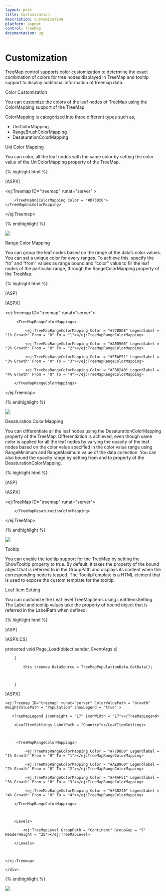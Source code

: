 ```yaml
---
layout: post
title: Customization
description: customization
platform: aspnet
control: TreeMap
documentation: ug
---
```


# Customization

TreeMap control supports color customization to determine the exact combination of colors for tree nodes displayed in TreeMap and tooltip support to display additional information of treemap data.

Color Customization

You can customize the colors of the leaf nodes of TreeMap using the ColorMapping support of the TreeMap. 

ColorMapping is categorized into three different types such as,

* UniColorMapping
* RangeBrushColorMapping
* DesaturationColorMapping

Uni Color Mapping

You can color, all the leaf nodes with the same color by setting the color value of the UniColorMapping property of the TreeMap.






{% highlight html %}

 [ASPX]

<ej:Treemap ID="treemap" runat="server" >

        <TreeMapUniColorMapping Color = "#D73028"></TreeMapUniColorMapping>

</ej:Treemap>

{% endhighlight  %}


![](Customization_images/Customization_img1.png) 



Range Color Mapping

You can group the leaf nodes based on the range of the data’s color values. You can set a unique color for every ranges. To achieve this, specify the “to” and “from” values as range bound and “color” value to fill the leaf nodes of the particular range, through the RangeColorMapping property of the TreeMap.






{% highlight html %}

[ASP]

[ASPX]

<ej:Treemap ID="treemap" runat="server">



         <TreeMapRangeColorMappings>

             <ej:TreeMapRangeColorMapping Color = "#77D8D8" Legendlabel = "1% Growth" From = "0" To = "1"></ej:TreeMapRangeColorMapping>

             <ej:TreeMapRangeColorMapping Color = "#AED960" Legendlabel = "2% Growth" From = "0" To = "2"></ej:TreeMapRangeColorMapping>

             <ej:TreeMapRangeColorMapping Color = "#FFAF51" Legendlabel = "3% Growth" From = "0" To = "3"></ej:TreeMapRangeColorMapping>

             <ej:TreeMapRangeColorMapping Color = "#F3D240" Legendlabel = "4% Growth" From = "0" To = "4"></ej:TreeMapRangeColorMapping>

        </TreeMapRangeColorMappings>

</ej:Treemap>


{% endhighlight  %}

![](Customization_images/Customization_img2.png) 



Desaturation Color Mapping

You can differentiate all the leaf nodes using the DesaturationColorMapping property of the TreeMap. Differentiation is achieved, even though same color is applied for all the leaf nodes by varying the opacity of the leaf nodes based on the color value specified in the color value range using RangeMinimum and RangeMaximum value of the data collection. You can also bound the opacity range by setting from and to property of the DesaturationColorMapping.






{% highlight html %}

[ASP]

[ASPX]

<ej:TreeMap ID="treemap" runat="server">

<TreeMapDesaturationColorMapping From = "1" To ="0.5" Color="#41B8C4" RangeMinimum="2000" RangeMaximum = "8000">

        </TreeMapDesaturationColorMapping>

</ej:TreeMap>

{% endhighlight %}


![](Customization_images/Customization_img3.png)


Tooltip

You can enable the tooltip support for the TreeMap by setting the ShowTooltip property to true. By default, it takes the property of the bound object that is referred to in the GroupPath and displays its content when the corresponding node is tapped. The TooltipTemplate is a HTML element that is used to expose the custom template for the tooltip.

Leaf Item Setting

You can customize the Leaf level TreeMapitems using LeafItemsSetting. The Label and tooltip values take the property of bound object that is referred in the LabelPath when defined.




{% highlight html %}

[ASP]

[ASPX.CS]

  protected void Page_Load(object sender, EventArgs e)

        {

            this.treemap.DataSource = TreeMapPopulationData.GetData();



        }

 [ASPX]



<div style="min-height:404px">

    <ej:Treemap ID="treemap" runat="server" ColorValuePath = "Growth" WeightValuePath = "Population" ShowLegend = "true" >

       <TreeMapLegend IconHeight = "17" IconWidth = "17"></TreeMapLegend>

        <LeafItemSettings LabelPath = "Country"></LeafItemSettings>



         <TreeMapRangeColorMappings>

             <ej:TreeMapRangeColorMapping Color = "#77D8D8" Legendlabel = "1% Growth" From = "0" To = "1"></ej:TreeMapRangeColorMapping>

             <ej:TreeMapRangeColorMapping Color = "#AED960" Legendlabel = "2% Growth" From = "0" To = "2"></ej:TreeMapRangeColorMapping>

             <ej:TreeMapRangeColorMapping Color = "#FFAF51" Legendlabel = "3% Growth" From = "0" To = "3"></ej:TreeMapRangeColorMapping>

             <ej:TreeMapRangeColorMapping Color = "#F3D240" Legendlabel = "4% Growth" From = "0" To = "4"></ej:TreeMapRangeColorMapping>

        </TreeMapRangeColorMappings>



        <Levels>

            <ej:TreeMapLevel GroupPath = "Continent" GroupGap = "5" HeaderHeight = "25"></ej:TreeMapLevel>

        </Levels>



    </ej:Treemap>

    </div>


{% endhighlight %}

![](Customization_images/Customization_img4.png)


